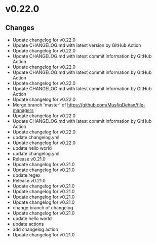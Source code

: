# v0.22.0

## Changes

-   Update changelog for v0.22.0
-   Update CHANGELOG.md with latest version by GitHub Action
-   Update changelog for v0.22.0
-   Update CHANGELOG.md with latest commit information by GitHub Action
-   Update changelog for v0.22.0
-   Update CHANGELOG.md with latest commit information by GitHub Action
-   Update changelog for v0.22.0
-   Update CHANGELOG.md with latest commit information by GitHub Action
-   Update changelog for v0.22.0
-   Merge branch 'master' of https://github.com/MusfiqDehan/file-managers
-   Update changelog for v0.22.0
-   Update CHANGELOG.md with latest commit information by GitHub Action
-   Update changelog for v0.22.0
-   update changelog.yml
-   Update changelog for v0.22.0
-   update hello world
-   update changelog.yml
-   Release v0.21.0
-   Update changelog for v0.21.0
-   Update changelog for v0.21.0
-   update regex
-   Release v0.21.0
-   Update changelog for v0.21.0
-   Update changelog for v0.21.0
-   Update changelog for v0.21.0
-   Update changelog for v0.21.0
-   change branch of changelog
-   Update changelog for v0.21.0
-   update hello world
-   update actions
-   add changelog action
-   Update changelog for v0.21.0
